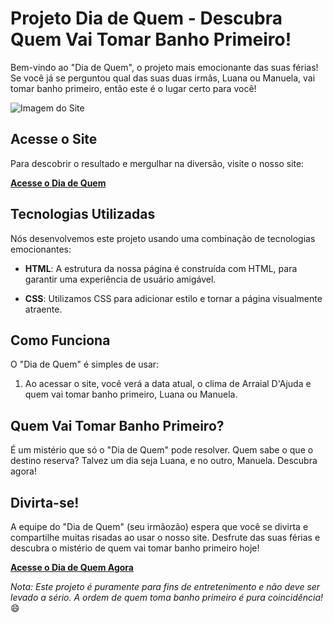 # Projeto Dia de Quem - Descubra Quem Vai Tomar Banho Primeiro!

Bem-vindo ao "Dia de Quem", o projeto mais emocionante das suas férias! Se você já se perguntou qual das suas duas irmãs, Luana ou Manuela, vai tomar banho primeiro, então este é o lugar certo para você!

![Imagem do Site](https://caionms.github.io/diadequem/assets/images/page.png)

## Acesse o Site

Para descobrir o resultado e mergulhar na diversão, visite o nosso site:

[**Acesse o Dia de Quem**](https://caionms.github.io/diadequem/)

## Tecnologias Utilizadas

Nós desenvolvemos este projeto usando uma combinação de tecnologias emocionantes:

- **HTML**: A estrutura da nossa página é construída com HTML, para garantir uma experiência de usuário amigável.

- **CSS**: Utilizamos CSS para adicionar estilo e tornar a página visualmente atraente.

## Como Funciona

O "Dia de Quem" é simples de usar:

1. Ao acessar o site, você verá a data atual, o clima de Arraial D'Ajuda e quem vai tomar banho primeiro, Luana ou Manuela.

## Quem Vai Tomar Banho Primeiro?

É um mistério que só o "Dia de Quem" pode resolver. Quem sabe o que o destino reserva? Talvez um dia seja Luana, e no outro, Manuela. Descubra agora!

## Divirta-se!

A equipe do "Dia de Quem" (seu irmãozão) espera que você se divirta e compartilhe muitas risadas ao usar o nosso site. Desfrute das suas férias e descubra o mistério de quem vai tomar banho primeiro hoje!

**[Acesse o Dia de Quem Agora](https://caionms.github.io/diadequem/)**

*Nota: Este projeto é puramente para fins de entretenimento e não deve ser levado a sério. A ordem de quem toma banho primeiro é pura coincidência!* 😄
